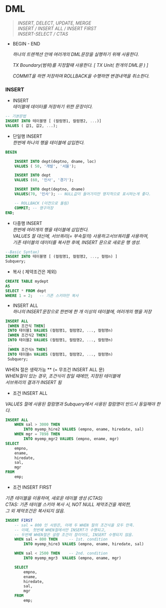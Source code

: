 
# DML

> *INSERT, DELECT, UPDATE, MERGE*  
> *INSERT / INSERT ALL / INSERT FIRST*  
> *INSERT-SELECT / CTAS*

- BEGIN - END

  *하나의 트렌젝션 안에 여러개의 DML문장을 실행하기 위해 사용한다.*

  *TX Boundary(범위)를 지정할떄 사용한다. [ TX Unit( 한개의 DML문 ) ]*

  *COMMIT을 하면 저장하며 ROLLBACK을 수행하면 변경내역을 취소한다.*

### INSERT
    
- INSERT   
*테이블에 데이터를 저장하기 위한 문장이다.*    
    
 ```sql
 -- 기본문법
 INSERT INTO 테이블명 [ (컬럼명1, 컬럼명2, ...)]
 VALUES ( 값1, 값2, ...);
 ```

- 단일행 INSERT  
 *한번에 하나의 행을 테이블에 삽입한다.*

 ```sql
 BEGIN

     INSERT INTO dept(deptno, dname, loc)
     VALUES ( 50, '개발', '서울');

     INSERT INTO dept
     VALUES (60, '인사', '경기');

     INSERT INTO dept(deptno, dname)
     VALUES(70, '인사'); -- NULL값이 들어가지만 명지적으로 표시하는게 좋다.

     -- ROLLBACK (이전으로 돌림)
     COMMIT; -- 영구저장 
 END;
 ```

- 다중행 INSERT  
 *한번에 여러개의 행을 테이블에 삽입한다.*  
  *VALUES 절 대신에, 서브쿼리(= 부속질의) 사용하고서브쿼리를 사용하여,*   
 *기존 테이블의 데이터를 복사한 후에, INSERT 문으로 새로운 행 생성.*  

 ```sql
 --Basic Syntax)
 INSERT INTO 테이블명 [ (컬럼명1, 컬럼명2, ..., 컬럼n) ]
 Subquery;
 ```

- 복사 ( 제약조건은 제외)  

 ```sql
 CREATE TABLE mydept
 AS
 SELECT * FROM dept
 WHERE 1 = 2;   -- 기존 스키마만 복사
 ```

 - INSERT ALL  
 *하나의 INSERT문장으로 한번에 한 개 이상의 테이블에, 여러개의 행을 저장*  

 ```sql
 INSERT ALL
  [WHEN 조건식 THEN]
  INTO 테이블1 VALUES (컬럼명1, 컬럼명2, ..., 컬럼명n)
  [WHEN 조건식2 THEN]
  INTO 테이블2 VALUES (컬럼명1, 컬럼명2, ..., 컬럼명n)
  ..
  [WHEN 조건식n THEN]
  INTO 테이블n VALUES (컬럼명1, 컬럼명2, ..., 컬럼명n)
  Subquery;
 ```

 WHEN 절은 생략가능 ** (= 무조건 INSERT ALL 문)  
 *WHEN절이 있는 경우, 조건식이 참일 때에만, 지정된 테이블에  
 서브쿼리의 결과가 INSERT 됨*  

 - 조건 INSERT ALL   

 *VALUES 절에 사용된 컬럼명과 Subquery에서 사용된 컬럼명이 반드시 동일해야 한다.*

 ```sql
 INSERT ALL
     WHEN sal > 3000 THEN
         INTO myemp_hire2 VALUES (empno, ename, hiredate, sal)
     WHEN mgr = 7898 THEN
         INTO myemp_mgr2 VALUES (empno, ename, mgr)
 SELECT
     empno,
     ename,
     hiredate,
     sal,
     mgr
 FROM
     emp;
 ```

 - 조건 INSERT FIRST  
  
 *기존 테이블을 이용하여, 새로운 테이블 생성 (CTAS)*  
  *CTAS: 기존 테이블 스키마 복사 시, NOT NULL 제약조건을 제외한,*   
  *그 외 제약조건은 복사되지 않음.*  

 ```sql
 INSERT FIRST
     -- sal = 800 인 사원은, 아래 두 WHEN 절의 조건식을 모두 만족.
     -- 이때, 첫번째 WHEN절에서만 INSERT가 수행되고,
     -- 두번째 WHEN절은 설령 조건이 참이어도, INSERT 수행되지 않음.
     WHEN sal = 800 THEN     -- 1st. condition
         INTO myemp_hire3 VALUES (empno, ename, hiredate, sal)

     WHEN sal < 2500 THEN    -- 2nd. condition
         INTO myemp_mgr3  VALUES (empno, ename, mgr)

     SELECT
         empno,
         ename,
         hiredate,
         sal,
         mgr
     FROM
         emp;
 ```
